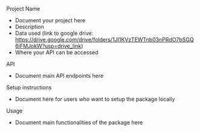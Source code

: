 Project Name
 - Document your project here
 - Description
 - Data used (link to google drive: https://drive.google.com/drive/folders/1JI1KVzTEWTnb03nPRdO7bSGQ6iFMJokW?usp=drive_link)
 - Where your API can be accessed

API
 - Document main API endpoints here

Setup instructions
 - Document here for users who want to setup the package locally

Usage
 - Document main functionalities of the package here
